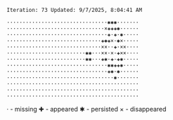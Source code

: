 `Iteration: 73 Updated: 9/7/2025, 8:04:41 AM`
<!-- GOL_START -->
`································✱✱✱·······`</br>
`·······························×✚✚✚✱······`</br>
`································✚·✚·✱·····`</br>
`······························✚✱✚×·✱×·····`</br>
`······························××··✚·××····`</br>
`·························✱✱···××·×·✚××····`</br>
`·························✱✱···✚✱·✚·✚✱·····`</br>
`································✱✱✚✚✱·····`</br>
`································✚✱·✱······`</br>
`··································✱·······`</br>
`··········································`</br>
`··········································`</br>
`··········································`</br>
<!-- GOL_END -->
· - missing
✚ - appeared
✱ - persisted
× - disappeared